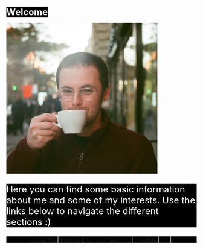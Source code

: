 <style>
body {
  background-image: url('/pictures/dict_background_us.png');
  background-size: 1000px;
}
</style>

<span style="font-weight: bold; font-size: 24px; color: white; background-color: black;">Welcome</span>

<img src="/pictures/good_small.jpg" width="400" />

<p style="font-size: 24px; color: white; background-color: black;">
Here you can find some basic information about me and some of my interests.
Use the links below to navigate the different sections :)
</p>

<p align="center" style="color: white; background-color: black;">
  <a href="http://arielslepyan.me/Aboutme">About Me</a> |         
  <a href="http://arielslepyan.me/Projects">Projects</a> |
  <a href="http://arielslepyan.me/Fun">Fun and Teaching</a> |
  <a href="http://arielslepyan.me/Interests">Interests</a> |
  <a href="http://arielslepyan.me/CV">CV</a> |
</p>




